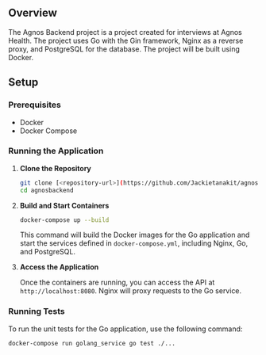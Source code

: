## Overview

The Agnos Backend project is a project created for interviews at Agnos Health. The project uses Go with the Gin framework, Nginx as a reverse proxy, and PostgreSQL for the database. The project will be built using Docker.

## Setup

### Prerequisites

- Docker
- Docker Compose

### Running the Application

1. **Clone the Repository**

    ```sh
    git clone [<repository-url>](https://github.com/Jackietanakit/agnosbackend.git)
    cd agnosbackend
    ```

2. **Build and Start Containers**

    ```sh
    docker-compose up --build
    ```

    This command will build the Docker images for the Go application and start the services defined in `docker-compose.yml`, including Nginx, Go, and PostgreSQL.

3. **Access the Application**

    Once the containers are running, you can access the API at `http://localhost:8080`. Nginx will proxy requests to the Go service.

### Running Tests

To run the unit tests for the Go application, use the following command:

```sh
docker-compose run golang_service go test ./...
